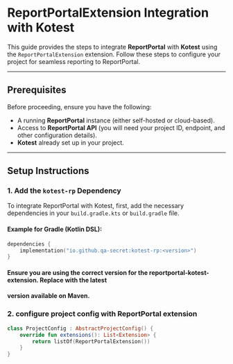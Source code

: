 # ReportPortalExtension Integration with Kotest

This guide provides the steps to integrate **ReportPortal** with **Kotest** using the `ReportPortalExtension` 
extension. Follow these steps to configure your project for seamless reporting to ReportPortal.

---

## Prerequisites

Before proceeding, ensure you have the following:
- A running **ReportPortal** instance (either self-hosted or cloud-based).
- Access to **ReportPortal API** (you will need your project ID, endpoint, and other configuration details).
- **Kotest** already set up in your project.

---

## Setup Instructions

### 1. Add the `kotest-rp` Dependency

To integrate ReportPortal with Kotest, first, add the necessary dependencies in your `build.gradle.kts` or `build.gradle` file.

#### Example for Gradle (Kotlin DSL):

```kotlin
dependencies {
    implementation("io.github.qa-secret:kotest-rp:<version>")
}
```

#### Ensure you are using the correct version for the reportportal-kotest-extension. Replace <version> with the latest 
#### version available on Maven.
### 2. configure project config with ReportPortal extension

```kotlin
class ProjectConfig : AbstractProjectConfig() {
    override fun extensions(): List<Extension> {
        return listOf(ReportPortalExtension()) 
    }
}
```

